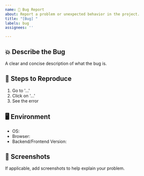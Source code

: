 ```yaml
---
name: 🐛 Bug Report
about: Report a problem or unexpected behavior in the project.
title: "[Bug] "
labels: bug
assignees: ''

---
```


## 💥 Describe the Bug

A clear and concise description of what the bug is.

## 🧪 Steps to Reproduce

1. Go to '...'
2. Click on '...'
3. See the error

## 🖥️ Environment

- OS:
- Browser:
- Backend/Frontend Version:

## 📸 Screenshots

If applicable, add screenshots to help explain your problem.
